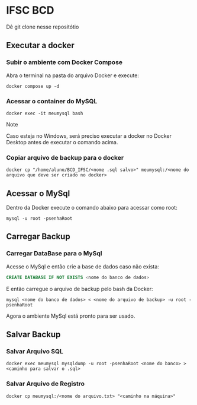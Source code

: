 # IFSC BCD

Dê git clone nesse repositótio

## Executar a docker

### Subir o ambiente com Docker Compose

Abra o terminal na pasta do arquivo Docker e execute:
```
docker compose up -d
```

### Acessar o container do MySQL

```
docker exec -it meumysql bash
```
> [!NOTE]
> Caso esteja no Windows, será preciso executar a docker no Docker Desktop antes de executar o comando acima.

### Copiar arquivo de backup para o docker

```
docker cp "/home/aluno/BCD_IFSC/<nome .sql salvo>" meumysql:/<nome do arquivo que deve ser criado no docker>
```

## Acessar o MySql

Dentro da Docker execute o comando abaixo para acessar como root:
```
mysql -u root -psenhaRoot
```

## Carregar Backup

### Carregar DataBase para o MySql

Acesse o MySql e então crie a base de dados caso não exista:

```SQL
CREATE DATABASE IF NOT EXISTS <nome do banco de dados>
```

E então carregue o arquivo de backup pelo bash da Docker:

```
mysql <nome do banco de dados> < <nome do arquivo de backup> -u root -psenhaRoot
```

Agora o ambiente MySql está pronto para ser usado.

## Salvar Backup

### Salvar Arquivo SQL

```
docker exec meumysql mysqldump -u root -psenhaRoot <nome do banco> > <caminho para salvar o .sql>
```

### Salvar Arquivo de Registro

```
docker cp meumysql:/<nome do arquivo.txt> "<caminho na máquina>"
```

